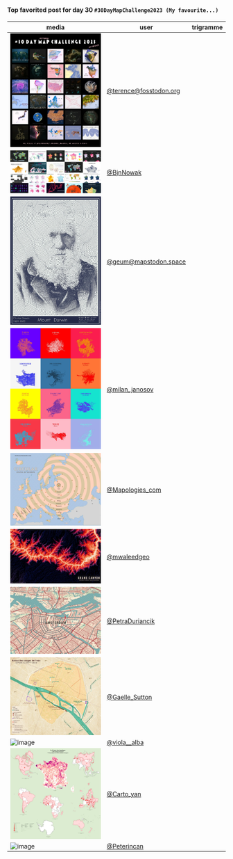 #### Top favorited post for day 30 `#30DayMapChallenge2023 (My favourite...)`

| media | user | trigramme |
|-------|------|-----------|
|![image](../uploads/ca4fd02b9339abfb380841021295ad03/image.png)|[@terence@fosstodon.org](https://mastodon.tetaneutral.net/@terence@fosstodon.org/111502949759493414)|  |
|![image](../uploads/6153b9522bccd774de5a8ad7f0da3a4c/image.png)|[@BjnNowak](https://twitter.com/BjnNowak/status/1730224096670064687)|  |
|![image](../uploads/b15b5a8b3434e9b4f1d1fed6abfd3529/image.png)|[@geum@mapstodon.space](https://mastodon.tetaneutral.net/@geum@mapstodon.space/111501041919816503)|  |
|![image](../uploads/4ecaeedff344ff3079824ec49b4d7bd8/image.png)|[@milan_janosov](https://twitter.com/milan_janosov/status/1730135879094579458)|  |
|![image](../uploads/279ebd93c3ce10bb3ec3cc40f211301f/image.png)|[@Mapologies_com](https://twitter.com/Mapologies_com/status/1730126666557448594)|  |
|![image](../uploads/f1d3d69f3adb96f0288fd852c7d06a70/image.png)|[@mwaleedgeo](https://twitter.com/mwaleedgeo/status/1730063136529813906)|  |
|![image](../uploads/8aa471d866113f7ad2ee2adecd826554/image.png)|[@PetraDuriancik](https://twitter.com/PetraDuriancik/status/1730245227569357221)|  |
|![image](../uploads/47c33038e40b75b176baaa92e6ad0979/image.png)|[@Gaelle_Sutton](https://twitter.com/Gaelle_Sutton/status/1730182048621514757)|  |
|![image](../uploads/15cbf58f3d6a64ce5d01b41bcc2d2183/image.png)|[@viola__alba](https://twitter.com/viola__alba/status/1730306817924751818)|  |
|![image](../uploads/060cbee046baa4716fa3a1f544ce4709/image.png)|[@Carto_yan](https://twitter.com/Carto_yan/status/1730286669780152349)|  |
|![image](https://github.com/makinacorpus/30DayMapChallenge/assets/26433045/29ab87f7-473a-4ab8-b20a-86ba9b42f00e)|[@Peterincan](https://twitter.com/Peterincan/status/1730353396371095687)|  |
